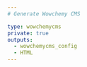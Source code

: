 ```yaml
---
# Generate Wowchemy CMS

type: wowchemycms
private: true
outputs:
  - wowchemycms_config
  - HTML
---
```


